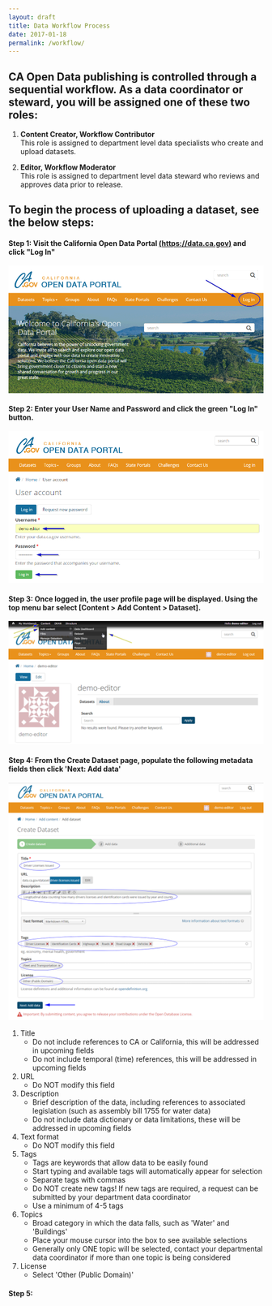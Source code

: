 ```yaml
---
layout: draft
title: Data Workflow Process
date: 2017-01-18
permalink: /workflow/
---
```


## CA Open Data publishing is controlled through a sequential workflow. As a data coordinator or steward, you will be assigned one of these two roles:

1. **Content Creator, Workflow Contributor**  
This role is assigned to department level data specialists who create and upload datasets.

2. **Editor, Workflow Moderator**  
This role is assigned to department level data steward who reviews and approves data prior to release.

## To begin the process of uploading a dataset, see the below steps:

#### **Step 1: Visit the California Open Data Portal [(https://data.ca.gov)](https://data.ca.gov) and click "Log In"**  

![workflow screenshot 1](../assets/workflow/workflow-01.png)

#### **Step 2: Enter your User Name and Password and click the green "Log In" button.**

![workflow screenshot 2](../assets/workflow/workflow-02.png)

#### **Step 3: Once logged in, the user profile page will be displayed. Using the top menu bar select [Content > Add Content > Dataset].**

![workflow screenshot 3](../assets/workflow/workflow-03.png)

#### **Step 4: From the Create Dataset page, populate the following metadata fields then click 'Next: Add data'**

![workflow screenshot 4](../assets/workflow/workflow-04.png)

1. Title
    - Do not include references to CA or California, this will be addressed in upcoming fields
    - Do not include temporal (time) references, this will be addressed in upcoming fields
1. URL
    - Do NOT modify this field
1. Description
    - Brief description of the data, including references to associated legislation (such as assembly bill 1755 for water data)
    - Do not include data dictionary or data limitations, these will be addressed in upcoming fields
1. Text format
    - Do NOT modify this field
1. Tags
    - Tags are keywords that allow data to be easily found
    - Start typing and available tags will automatically appear for selection
    - Separate tags with commas
    - Do NOT create new tags! If new tags are required, a request can be submitted by your department data coordinator
    - Use a minimum of 4-5 tags
1. Topics
    - Broad category in which the data falls, such as 'Water' and 'Buildings'
    - Place your mouse cursor into the box to see available selections
    - Generally only ONE topic will be selected, contact your departmental data coordinator if more than one topic is being considered
1. License
    - Select 'Other (Public Domain)'

#### **Step 5:**

